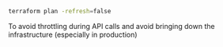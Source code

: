 ```sh 
terraform plan -refresh=false
```

To avoid throttling during API calls and avoid bringing down the infrastructure (especially in production)